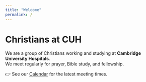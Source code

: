 ```yaml
---
title: "Welcome"
permalink: /
---
```


# Christians at CUH

We are a group of Christians working and studying at **Cambridge University Hospitals**.  
We meet regularly for prayer, Bible study, and fellowship.

👉 See our [Calendar](/calendar/) for the latest meeting times.
